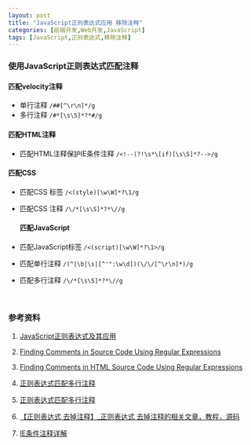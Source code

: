 ```yaml
---
layout: post
title: "JavaScript正则表达式应用 移除注释"
categories: [前端开发,Web开发,JavaScript]
tags: [JavaScript,正则表达式,移除注释]
---
```


### 使用JavaScript正则表达式匹配注释

#### 匹配velocity注释

+ 单行注释 `/##[^\r\n]*/g`
+ 多行注释 `/#*[\s\S]*?*#/g`

#### 匹配HTML注释

+ 匹配HTML注释保护IE条件注释 `/<!--(?!\s*\[if)[\s\S]*?-->/g`

#### 匹配CSS

+ 匹配CSS 标签 `/<(style)[\w\W]*?\1/g`


+ 匹配CSS 注释 `/\/*[\s\S]*?*\//g`

  #### 匹配JavaScript

+ 匹配JavaScript标签 `/<(script)[\w\W]*?\1>/g`

+ 匹配单行注释 `/(^|\b|\s|[^'":\w\d])(\/\/[^\r\n]*)/g`

+ 匹配多行注释 `/\/*[\s\S]*?*\//g`

  ​

### 参考资料

1. [JavaScript正则表达式及其应用](http://rawbin-.github.io/web%E5%BC%80%E5%8F%91/%E5%89%8D%E7%AB%AF%E5%BC%80%E5%8F%91/%E5%BC%80%E5%8F%91%E6%8A%80%E6%9C%AF/javascript/2015/08/03/javascript-regex/)


1. [Finding Comments in Source Code Using Regular Expressions](http://blog.ostermiller.org/find-comment)
2. [Finding Comments in HTML Source Code Using Regular Expressions](http://blog.ostermiller.org/find-comments-html)
3. [正则表达式匹配多行注释](http://nasta.is-programmer.com/posts/41249.html?utm_source=tuicool&utm_medium=referral)
4. [正则表达式匹配多行注释](http://www.tuicool.com/articles/rqEBb2)
5. [【正则表达式 去掉注释】_正则表达式 去掉注释的相关文章，教程，源码](http://www.xuebuyuan.com/zt/28388153.html)
6. [IE条件注释详解](http://www.admin10000.com/Document/21.html)